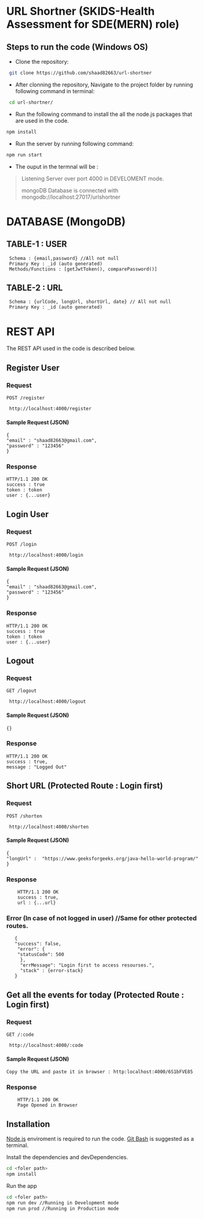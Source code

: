 # URL Shortner (SKIDS-Health Assessment for SDE(MERN) role)

##  Steps to run the code (Windows OS)

- Clone the repository:
```sh
 git clone https://github.com/shaad82663/url-shortner
```

- After clonning the repository, Navigate to the project folder by running following command in terminal:
```sh
 cd url-shortner/
```

- Run the following command to install the all the node.js packages that are used in the code.
```sh
npm install
```

- Run the server by running following command:
```sh
npm run start
```

- The ouput in the termnal will be :
>Listening Server over port 4000 in DEVELOMENT mode.
>
>mongoDB Database is connected with mongodb://localhost:27017/urlshortner

# DATABASE (MongoDB)

## TABLE-1 : USER 
     Schema : {email,password} //All not null
     Primary Key : _id (auto generated)
     Methods/Functions : [getJwtToken(), comparePassword()]
     
## TABLE-2 : URL
     Schema : {urlCode, longUrl, shortUrl, date} // All not null
     Primary Key : _id (auto generated)

# REST API

The REST API used in the code is described below.

## Register User

### Request

`POST /register`

     http://localhost:4000/register

#### Sample Request (JSON)
  
    {
    "email" : "shaad82663@gmail.com",
    "password" : "123456"
    }
    
### Response
  
    HTTP/1.1 200 OK
    success : true
    token : token
    user : {...user}
    
## Login User

### Request

`POST /login`

     http://localhost:4000/login

#### Sample Request (JSON)
  
    {
    "email" : "shaad82663@gmail.com",
    "password" : "123456"
    }
    
### Response
  
    HTTP/1.1 200 OK
    success : true
    token : token
    user : {...user}    
    
## Logout

### Request

`GET /logout`

     http://localhost:4000/logout

#### Sample Request (JSON)
  
    {}
    
### Response
  
    HTTP/1.1 200 OK
    success : true,
    message : "Logged Out"
    
## Short URL (Protected Route : Login first)

### Request

`POST /shorten`

     http://localhost:4000/shorten


#### Sample Request (JSON)

    {
    "longUrl" :  "https://www.geeksforgeeks.org/java-hello-world-program/"
    }
 
### Response
  
        HTTP/1.1 200 OK
        success : true,
        url : {...url}
        
### Error (In case of not logged in user) //Same for other protected routes.
       {
       "success": false,
        "error": {
        "statusCode": 500
         },
         "errMessage": "Login first to access resourses.",
         "stack" : {error-stack}
       }
    
## Get all the events for today (Protected Route : Login first)

### Request

`GET /:code`

     http://localhost:4000/:code
     
#### Sample Request (JSON) 
  
    Copy the URL and paste it in browser : http:localhost:4000/6S1bFVE85    

### Response
  
        HTTP/1.1 200 OK
        Page Opened in Browser
      
## Installation

[Node.js](https://nodejs.org/) enviroment is required to run the code.
[Git Bash](https://git-scm.com/) is suggested as a terminal.

Install the dependencies and devDependencies.

```sh
cd <foler path>
npm install
```

Run the app

```sh
cd <foler path>
npm run dev //Running in Development mode
npm run prod //Running in Production mode
```



